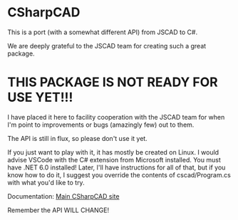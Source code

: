 # CSharpCAD

This is a port (with a somewhat different API) from JSCAD to C#.

We are deeply grateful to the JSCAD team for creating such a great package.

# THIS PACKAGE IS NOT READY FOR USE YET!!!

I have placed it here to facility cooperation with the JSCAD team for
when I'm point to improvements or bugs (amazingly few) out to them.

The API is still in flux, so please don't use it yet.

If you just want to play with it, it has mostly be created on Linux.
I would advise VSCode with the C# extension from Microsoft installed.
You must have .NET 6.0 installed!
Later, I'll have instructions for all of that, but if you know how to
do it, I suggest you override the contents of cscad/Program.cs with
what you'd like to try.

Documentation:
[Main CSharpCAD site](https://briansturgill.github.io/CSharpCAD/)


Remember the API WILL CHANGE!
